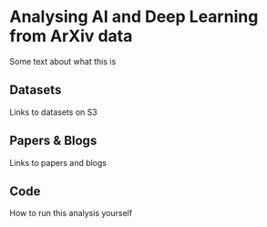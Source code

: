 # Analysing AI and Deep Learning from ArXiv data 

Some text about what this is

## Datasets

Links to datasets on S3

## Papers & Blogs

Links to papers and blogs

## Code

How to run this analysis yourself